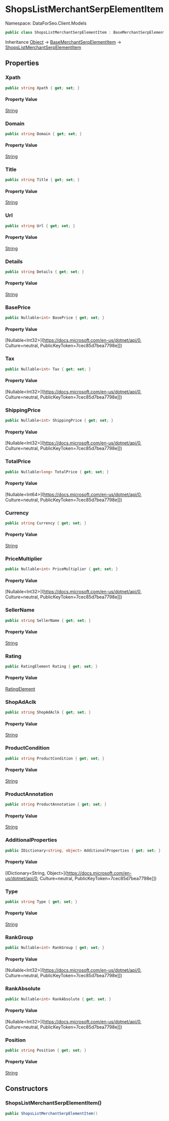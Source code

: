 # ShopsListMerchantSerpElementItem

Namespace: DataForSeo.Client.Models

```csharp
public class ShopsListMerchantSerpElementItem : BaseMerchantSerpElementItem
```

Inheritance [Object](https://docs.microsoft.com/en-us/dotnet/api/Object) → [BaseMerchantSerpElementItem](./BaseMerchantSerpElementItem.md) → [ShopsListMerchantSerpElementItem](./ShopsListMerchantSerpElementItem.md)

## Properties

### **Xpath**

```csharp
public string Xpath { get; set; }
```

#### Property Value

[String](https://docs.microsoft.com/en-us/dotnet/api/String)<br>

### **Domain**

```csharp
public string Domain { get; set; }
```

#### Property Value

[String](https://docs.microsoft.com/en-us/dotnet/api/String)<br>

### **Title**

```csharp
public string Title { get; set; }
```

#### Property Value

[String](https://docs.microsoft.com/en-us/dotnet/api/String)<br>

### **Url**

```csharp
public string Url { get; set; }
```

#### Property Value

[String](https://docs.microsoft.com/en-us/dotnet/api/String)<br>

### **Details**

```csharp
public string Details { get; set; }
```

#### Property Value

[String](https://docs.microsoft.com/en-us/dotnet/api/String)<br>

### **BasePrice**

```csharp
public Nullable<int> BasePrice { get; set; }
```

#### Property Value

[Nullable&lt;Int32&gt;](https://docs.microsoft.com/en-us/dotnet/api/0, Culture=neutral, PublicKeyToken=7cec85d7bea7798e]])<br>

### **Tax**

```csharp
public Nullable<int> Tax { get; set; }
```

#### Property Value

[Nullable&lt;Int32&gt;](https://docs.microsoft.com/en-us/dotnet/api/0, Culture=neutral, PublicKeyToken=7cec85d7bea7798e]])<br>

### **ShippingPrice**

```csharp
public Nullable<int> ShippingPrice { get; set; }
```

#### Property Value

[Nullable&lt;Int32&gt;](https://docs.microsoft.com/en-us/dotnet/api/0, Culture=neutral, PublicKeyToken=7cec85d7bea7798e]])<br>

### **TotalPrice**

```csharp
public Nullable<long> TotalPrice { get; set; }
```

#### Property Value

[Nullable&lt;Int64&gt;](https://docs.microsoft.com/en-us/dotnet/api/0, Culture=neutral, PublicKeyToken=7cec85d7bea7798e]])<br>

### **Currency**

```csharp
public string Currency { get; set; }
```

#### Property Value

[String](https://docs.microsoft.com/en-us/dotnet/api/String)<br>

### **PriceMultiplier**

```csharp
public Nullable<int> PriceMultiplier { get; set; }
```

#### Property Value

[Nullable&lt;Int32&gt;](https://docs.microsoft.com/en-us/dotnet/api/0, Culture=neutral, PublicKeyToken=7cec85d7bea7798e]])<br>

### **SellerName**

```csharp
public string SellerName { get; set; }
```

#### Property Value

[String](https://docs.microsoft.com/en-us/dotnet/api/String)<br>

### **Rating**

```csharp
public RatingElement Rating { get; set; }
```

#### Property Value

[RatingElement](./RatingElement.md)<br>

### **ShopAdAclk**

```csharp
public string ShopAdAclk { get; set; }
```

#### Property Value

[String](https://docs.microsoft.com/en-us/dotnet/api/String)<br>

### **ProductCondition**

```csharp
public string ProductCondition { get; set; }
```

#### Property Value

[String](https://docs.microsoft.com/en-us/dotnet/api/String)<br>

### **ProductAnnotation**

```csharp
public string ProductAnnotation { get; set; }
```

#### Property Value

[String](https://docs.microsoft.com/en-us/dotnet/api/String)<br>

### **AdditionalProperties**

```csharp
public IDictionary<string, object> AdditionalProperties { get; set; }
```

#### Property Value

[IDictionary&lt;String, Object&gt;](https://docs.microsoft.com/en-us/dotnet/api/0, Culture=neutral, PublicKeyToken=7cec85d7bea7798e]])<br>

### **Type**

```csharp
public string Type { get; set; }
```

#### Property Value

[String](https://docs.microsoft.com/en-us/dotnet/api/String)<br>

### **RankGroup**

```csharp
public Nullable<int> RankGroup { get; set; }
```

#### Property Value

[Nullable&lt;Int32&gt;](https://docs.microsoft.com/en-us/dotnet/api/0, Culture=neutral, PublicKeyToken=7cec85d7bea7798e]])<br>

### **RankAbsolute**

```csharp
public Nullable<int> RankAbsolute { get; set; }
```

#### Property Value

[Nullable&lt;Int32&gt;](https://docs.microsoft.com/en-us/dotnet/api/0, Culture=neutral, PublicKeyToken=7cec85d7bea7798e]])<br>

### **Position**

```csharp
public string Position { get; set; }
```

#### Property Value

[String](https://docs.microsoft.com/en-us/dotnet/api/String)<br>

## Constructors

### **ShopsListMerchantSerpElementItem()**

```csharp
public ShopsListMerchantSerpElementItem()
```
